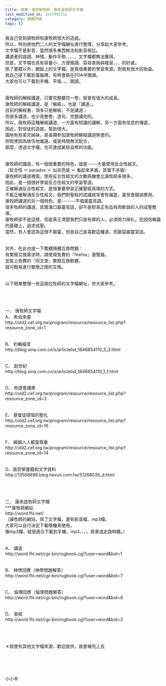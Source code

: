 ```yaml
---
title: 推薦：唐崇榮牧師、康來昌牧師文字檔
last_modified_at: 1547991712
category: 書籍評論
tags: []
---
```


<p>我自己受到唐牧師和康牧師很大的造就。<br/>所以，特別將他們二人的文字檔網址進行整理，分享給大家參考。<br/><!--more-->文字檔不是影音，當然很多東西無法和影音相比。<br/>講道者的語調、神情、動作手勢、、、、，文字檔都無法獲得。<br/>但是，文字檔也具有容量小、方便閱讀、容易查詢與複習、、、的好處。<br/>除了書籍以外，網路上的文字檔，是我很重要的學習來源，對我有很大的助益。<br/>我自己是下載到電腦裡，有時會裝在PDA中閱讀。<br/>大家也可以下載到手機、平版、、、閱讀。<br/><br/><br/>唐牧師的解經講道，只要完整聽完一卷，就會有很大的成長。<br/>唐牧師的解經講道，是『解經』，也是『講道』。<br/>目前的解經書，頂多只是解經，不是講道；<br/>而很多講道，也少見整卷、逐句，完整講完的。<br/>所以，唐牧師這種解經講道，一方面有知識的講解，另一方面有信息的傳遞，<br/>因此，對信徒的造就，幫助很大。<br/>園地有些弟兄姊妹，是長期參加唐牧師解經講道聚會的。<br/>但假使因為居住地偏遠，或是時間無法配合，<br/>那麼，透過文字檔，也可達成某些自修的功能。<br/><br/><br/>康牧師的講道，有一個很重要的特色，就是-----大量使用反合性經文。<br/>（反合性 ＝ paradox ＝ 似非而是 ＝ 看起來矛盾，其實不矛盾）<br/>康牧師的講道裡面，使用反合性經文的次數與機會比唐牧師多很多，<br/>因此，是一個很好學習反合性經文的學習管道。<br/>正確解通反合性經文，是很重要學習正確聖經真理的方式。<br/>不能正確解通反合性經文，我們對聖經的認識就常會有偏差，甚至會錯誤應用。<br/>康牧師講道的另一個特色，是-------不唱屬靈高調。<br/>很多牧師的講道，其實滿口屬靈官話，卻不是對真正有血有肉軟弱的人的成聖教導。<br/>康牧師卻不是這樣，而是真正清楚我們只是有罪的人，必須努力掙扎，在因信稱義的基礎上，追求成聖。<br/>當然，有人會認為這很不屬靈，但我自己是喜歡這種道，而厭惡屬靈官話。<br/><br/><br/>另外，在此也提一下繁體簡體互換問題：<br/>有繁簡互換需求時，請使用免費的『firefox』瀏覽器，<br/>並裝上免費的『同文堂』繁簡互換軟體，<br/>就可輕易進行繁簡之間的互換。<br/><br/><br/>以下簡單整理一些這兩位牧師的文字檔網址，供大家參考。<br/><br/><br/><br/><br/>一、	唐牧師文字檔<br/>A、	希伯來書<br/>http://old2.cef.org.tw/program/resource/resource_list.php?resource_zone_id=1<br/><br/><br/>B、	約翰福音<br/>http://blog.sina.com.cn/s/articlelist_1646854110_5_3.html<br/><br/><br/>C、	創世紀<br/>http://blog.sina.com.cn/s/articlelist_1646854110_1_1.html<br/><br/><br/>D、	佈道會講章<br/>http://old2.cef.org.tw/program/resource/resource_list.php?resource_zone_id=3<br/><br/><br/>E、	基督徒感情的聖化<br/>http://old2.cef.org.tw/program/resource/resource_list.php?resource_zone_id=16<br/><br/><br/>F、	婚姻人人都當尊重<br/>http://old2.cef.org.tw/program/resource/resource_list.php?resource_zone_id=14<br/><br/><br/>G、唐崇榮書籍和文字資料<br/>http://13568688.blog.hexun.com.tw/51268036_d.html<br/><br/><br/><br/><br/>二、	康來昌牧師文字檔<br/>***康牧師網站<br/>http://word.fhl.net/<br/>（康牧師的網站，除了文字檔，還有影音檔、mp3檔，<br/>大家可以自行決定下載哪種來使用。<br/>像mp3檔，就很適合下載到手機、mp3、、、，搭車或走路時聽。）<br/><br/><br/>A、	講道<br/>http://word.fhl.net/cgi-bin/rogbook.cgi?user=word&amp;bid=1<br/><br/><br/>B、	神學回應（神學問題解答）<br/>http://word.fhl.net/cgi-bin/rogbook.cgi?user=word&amp;bid=7<br/><br/><br/>C、	倫理回應（倫理問題解答）<br/>http://word.fhl.net/cgi-bin/rogbook.cgi?user=word&amp;bid=8<br/><br/><br/>D、	查經<br/>http://word.fhl.net/cgi-bin/rogbook.cgi?user=word&amp;bid=2<br/><br/><br/><br/><br/>＊假使有其他文字檔來源，歡迎提供，我會補充上去<br/><br/><br/><br/><br/><br/>小小羊<br/><br/><br/><br/><br/>
</p>
